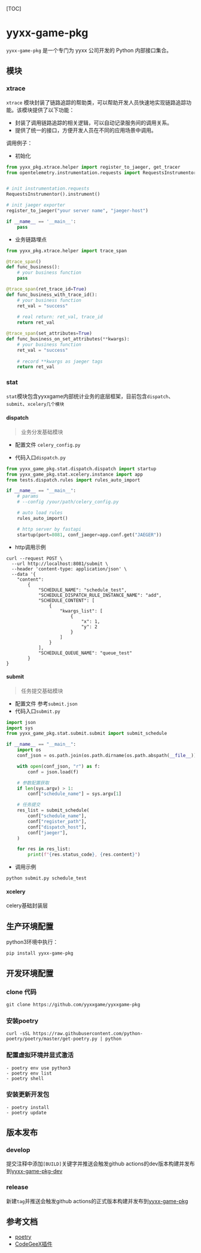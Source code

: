 [TOC]
# yyxx-game-pkg

`yyxx-game-pkg` 是一个专门为 yyxx 公司开发的 Python 内部接口集合。

## 模块

### xtrace

`xtrace` 模块封装了链路追踪的帮助类，可以帮助开发人员快速地实现链路追踪功能。该模块提供了以下功能：

- 封装了调用链路追踪的相关逻辑，可以自动记录服务间的调用关系。
- 提供了统一的接口，方便开发人员在不同的应用场景中调用。

调用例子：
- 初始化
```python
from yyxx_pkg.xtrace.helper import register_to_jaeger, get_tracer
from opentelemetry.instrumentation.requests import RequestsInstrumentor


# init instrumentation.requests 
RequestsInstrumentor().instrument()

# init jaeger exporter
register_to_jaeger("your server name", "jaeger-host")

if __name__ == '__main__':
    pass
```

- 业务链路埋点
```python
from yyxx_pkg.xtrace.helper import trace_span

@trace_span()
def func_business():
    # your business function
    pass

@trace_span(ret_trace_id=True)
def func_business_with_trace_id():
    # your business function
    ret_val = "success"
    
    # real return: ret_val, trace_id
    return ret_val

@trace_span(set_attributes=True)
def func_business_on_set_attributes(**kwargs):
    # your business function
    ret_val = "success"
    
    # record **kwargs as jaeger tags
    return ret_val
```

### stat
`stat`模块包含yyxxgame内部统计业务的底层框架，目前包含`dispatch`、`submit`、`xcelery几个模块`
#### dispatch
> 业务分发基础模块
- 配置文件
`celery_config.py`

- 代码入口`dispatch.py`
```python
from yyxx_game_pkg.stat.dispatch.dispatch import startup
from yyxx_game_pkg.stat.xcelery.instance import app
from tests.dispatch.rules import rules_auto_import

if __name__ == "__main__":
    # params
    # --config /your/path/celery_config.py

    # auto load rules
    rules_auto_import()

    # http server by fastapi
    startup(port=8081, conf_jaeger=app.conf.get("JAEGER"))
```

- http调用示例
```shell
curl --request POST \
  --url http://localhost:8081/submit \
  --header 'content-type: application/json' \
  --data '{
    "content": 
        {
            "SCHEDULE_NAME": "schedule_test",
            "SCHEDULE_DISPATCH_RULE_INSTANCE_NAME": "add",
            "SCHEDULE_CONTENT": [
                {
                    "kwargs_list": [
                        {
                            "x": 1,
                            "y": 2
                        }
                    ]
                }
            ],
            "SCHEDULE_QUEUE_NAME": "queue_test"
        }
}
```

#### submit
> 任务提交基础模块
- 配置文件
参考`submit.json`
- 代码入口`submit.py`
```python
import json
import sys
from yyxx_game_pkg.stat.submit.submit import submit_schedule

if __name__ == "__main__":
    import os
    conf_json = os.path.join(os.path.dirname(os.path.abspath(__file__)), "submit.json")

    with open(conf_json, "r") as f:
        conf = json.load(f)

    # 参数配置获取
    if len(sys.argv) > 1:
        conf["schedule_name"] = sys.argv[1]

    # 任务提交
    res_list = submit_schedule(
        conf["schedule_name"],
        conf["register_path"],
        conf["dispatch_host"],
        conf["jaeger"],
    )

    for res in res_list:
        print(f"{res.status_code}, {res.content}")
```
- 调用示例
```shell
python submit.py schedule_test
```
#### xcelery
celery基础封装层

## 生产环境配置
python3环境中执行：
```
pip install yyxx-game-pkg
```


## 开发环境配置

### clone 代码
```
git clone https://github.com/yyxxgame/yyxxgame-pkg
```

### 安装poetry

```
curl -sSL https://raw.githubusercontent.com/python-poetry/poetry/master/get-poetry.py | python
```

### 配置虚拟环境并显式激活
```
- poetry env use python3
- poetry env list
- poetry shell
```

### 安装更新开发包
```
- poetry install
- poetry update
```


## 版本发布
### develop
提交注释中添加`[BUILD]`关键字并推送会触发github actions的dev版本构建并发布到[yyxx-game-pkg-dev](https://pypi.org/project/yyxx-game-pkg-dev/)

### release
新建`tag`并推送会触发github actions的正式版本构建并发布到[yyxx-game-pkg](https://pypi.org/project/yyxx-game-pkg/)

## 参考文档
- [poetry](https://python-poetry.org/docs/)
- [CodeGeeX插件](https://models.aminer.cn/codegeex/)